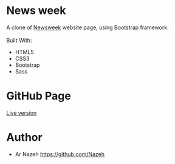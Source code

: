 # News week
A clone of [Newsweek](https://www.newsweek.com/) website page, using Bootstrap framework.<br>
<br>
Built With:
* HTML5
* CSS3
* Bootstrap
* Sass

# GitHub Page
[Live version](https://raw.githack.com/Nazeh/newsweek_clone_bootstrap/development/index.html)

# Author
* Ar Nazeh https://github.com/Nazeh